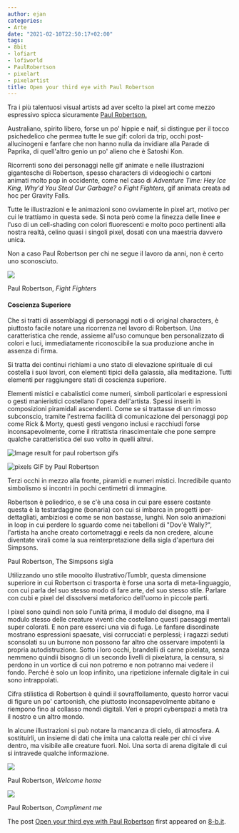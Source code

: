 ```yaml
---
author: ejan
categories:
- Arte
date: "2021-02-10T22:50:17+02:00"
tags:
- 8bit
- lofiart
- lofiworld
- PaulRobertson
- pixelart
- pixelartist
title: Open your third eye with Paul Robertson
---
```


Tra i più talentuosi visual artists ad aver scelto la pixel art come mezzo espressivo spicca sicuramente [Paul Robertson.](https://www.instagram.com/probzzzz/?hl=en)

Australiano, spirito libero, forse un po' hippie e naif, si distingue per il tocco psichedelico che permea tutte le sue gif: colori da trip, occhi post-allucinogeni e fanfare che non hanno nulla da invidiare alla Parade di Paprika, di quell'altro genio un po' alieno che è Satoshi Kon.

Ricorrenti sono dei personaggi nelle gif animate e nelle illustrazioni gigantesche di Robertson, spesso characters di videogiochi o cartoni animati molto pop in occidente, come nel caso di *Adventure Time: Hey Ice King, Why'd You Steal Our Garbage?* o *Fight Fighters,* gif animata creata ad hoc per Gravity Falls.

Tutte le illustrazioni e le animazioni sono ovviamente in pixel art, motivo per cui le trattiamo in questa sede. Si nota però come la finezza delle linee e l'uso di un cell-shading con colori fluorescenti e molto poco pertinenti alla nostra realtà, celino quasi i singoli pixel, dosati con una maestria davvero unica.

Non a caso Paul Robertson per chi ne segue il lavoro da anni, non è certo uno sconosciuto.

![](https://www.8-b.it/wp-content/uploads/2021/02/c388e-paul-robertson-expedition.gif)

Paul Robertson, *Fight Fighters*

#### Coscienza Superiore

Che si tratti di assemblaggi di personaggi noti o di original characters, è piuttosto facile notare una ricorrenza nel lavoro di Robertson. Una caratteristica che rende, assieme all'uso comunque ben personalizzato di colori e luci, immediatamente riconoscibile la sua produzione anche in assenza di firma.

Si tratta dei continui richiami a uno stato di elevazione spirituale di cui costella i suoi lavori, con elementi tipici della galassia, alla meditazione. Tutti elementi per raggiungere stati di coscienza superiore.

Elementi mistici e cabalistici come numeri, simboli particolari e espressioni o gesti manieristici costellano l'opera dell'artista. Spessi inseriti in composizioni piramidali ascendenti. Come se si trattasse di un rimosso subconscio, tramite l'estrema facilità di comunicazione dei personaggi pop come Rick &amp; Morty, questi gesti vengono inclusi e racchiudi forse inconsapevolmente, come il ritrattista rinascimentale che pone sempre qualche caratteristica del suo volto in quelli altrui.

![Image result for paul robertson gifs](https://media0.giphy.com/media/26gYOIXPxgmTIMUy4/giphy.gif)

![pixels GIF by Paul Robertson](https://media4.giphy.com/media/26gYNNWw4JqRoELja/giphy.gif?cid=ecf05e47snvyc2yq3p23kauox9dzf6s4h96d9zzm70bupnh5&amp;rid=giphy.gif)

Terzi occhi in mezzo alla fronte, piramidi e numeri mistici. Incredibile quanto simbolismo si incontri in pochi centimetri di immagine.

Robertson è poliedrico, e se c'è una cosa in cui pare essere costante questa è la testardaggine (bonaria) con cui si imbarca in progetti iper-dettagliati, ambiziosi e come se non bastasse, lunghi. Non solo animazioni in loop in cui perdere lo sguardo come nei tabelloni di "Dov'è Wally?", l'artista ha anche creato cortometraggi e reels da non credere, alcune diventate virali come la sua reinterpretazione della sigla d'apertura dei Simpsons.

Paul Robertson, The Simpsons sigla

Utilizzando uno stile mooolto illustrativo/Tumblr, questa dimensione superiore in cui Robertson ci trasporta è forse una sorta di meta-linguaggio, con cui parla del suo stesso modo di fare arte, del suo stesso stile. Parlare con cubi e pixel del dissolversi metaforico dell'uomo in piccole parti.

I pixel sono quindi non solo l'unità prima, il modulo del disegno, ma il modulo stesso delle creature viventi che costellano questi paesaggi mentali super colorati. E non pare esserci una via di fuga. Le fanfare disordinate mostrano espressioni spaesate, visi corrucciati e perplessi; i ragazzi seduti sconsolati su un burrone non possono far altro che osservare impotenti la propria autodistruzione. Sotto i loro occhi, brandelli di carne pixelata, senza nemmeno quindii bisogno di un secondo livelli di pixelatura, la censura, si perdono in un vortice di cui non potremo e non potranno mai vedere il fondo. Perché è solo un loop infinito, una ripetizione infernale digitale in cui sono intrappolati.

Cifra stilistica di Robertson è quindi il sovraffollamento, questo horror vacui di figure un po' cartoonish, che piuttosto inconsapevolmente abitano e riempono fino al collasso mondi digitali. Veri e propri cyberspazi a metà tra il nostro e un altro mondo.

In alcune illustrazioni si può notare la mancanza di cielo, di atmosfera. A sostituirli, un insieme di dati che imita una calotta reale per chi ci vive dentro, ma visibile alle creature fuori. Noi. Una sorta di arena digitale di cui si intravede qualche informazione.

![](https://www.8-b.it/wp-content/uploads/2021/02/Welcome-home-327x600.png)

Paul Robertson, *Welcome home*

![](https://www.8-b.it/wp-content/uploads/2021/02/Compliment-me.jpg)

Paul Robertson, *Compliment me*

The post [Open your third eye with Paul Robertson](https://www.8-b.it/2021/02/open-your-third-eye-with-paul-robertson/) first appeared on [8-b.it](https://www.8-b.it).